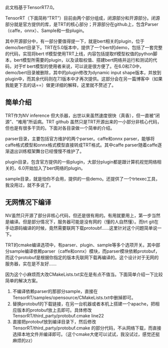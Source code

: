 此文档基于TensorRT7.0。

TensorRT（下面简称“TRT”）目前由两个部分组成，闭源部分和开源部分。闭源部分就是官方提供的库，是TRT的核心部分；开源部分在github上，包含Parser（caffe，onnx）、Sample和一些plugin。

其中开源部分中，有一部分要值得提一下，就是bert相关的plugin，位于demo/bert目录下。TRT在5.0版本中，提供了一个bert的demo，包括了一套完整的代码，实现将bert tf模型使用TRT上线，内容包括提取tf模型权值的python脚本，bert模型所需要的plugin，以及读取权值、搭建bert网络并运行和测试的代码，对于tf bert模型的使用者来说，可以说是很方便了。在6.0和7.0中，demo/bert目录被删除，其中的plugin修改为dynamic input shape版本，并放到plugin中，而其余代码则在7.1版本中才再次提供。这部分会在另一篇博客中（如果我能更下去的话==）做更详细的解释，这里就不赘述了。

## 简单介绍
TRT作为NV inference 但大杀器，出世以来虽然速度很快（真香），但一直被“闭源”、“难用”所诟病。TRT github 虽然只是TRT开源出来的一小部分非核心代码，但也是有很多干货的。下面对各目录做一个简单的介绍。

parser目录，主要包括官方维护的两个parser。caffe和onnx parser，能够将caffe格式模型和onnx格式模型直接转成TRT格式。其中caffe parser随着caffe逐渐退出训练框架舞台已经慢慢不维护了。

plugin目录，包含官方提供的一些plugin，大部分plugin都是跟计算机视觉网络相关的，6.0开始加入了bert网络的plugin。

sample目录，就是怕你不会用，提供的一些demo。还提供了一个trtexec工具，我没用过，就不多说了。

## 无网情况下编译

NV虽然只开源了部分非核心代码，但还是很有用的。有用就要用上，第一步当然是编译。但是部分情况下，服务器可能是没有网的（懂的人自然懂）。而trt git在手动源码编译的时候，竟然需要联网下载protoubf……这里针对这个问题简单说一下。

TRT的cmake编译选项中，有parser、plugin、sample等多个选项开关。其中部分sample编译依赖parser（caffe和onnx）模块，而parser模块依赖protobuf，而这个protobuf是根据你指定的版本先联网下载再编译的。这个设计对于无网的服务器，实在是不友好……

因为这个小麻烦而大改CMakeLists.txt实在是有点不值当。下面简单介绍一下比较简单的解决方案。

1. 不编译依赖parser的那部分sample，直接在TensorRT/samples/opensource/CMakeLists.txt中删掉即可。
2. 替换protobuf的下载链接，在另一台机器或者本机上搭建一个apache，把相应版本的protobuf放上去即可。具体修改 TensorRT/third_party/protobuf.cmake line22
3. 直接把protobuf放到编译目录下，然后修改TensorRT/third_party/protobuf.cmake 的部分代码，不从网络下载，而直接选择本地文件并编译即可。（这个cmake大佬可以试试，我没试过，感觉还挺麻烦的zz）

